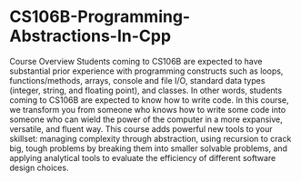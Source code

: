 # CS106B-Programming-Abstractions-In-Cpp
Course Overview Students coming to CS106B are expected to have substantial prior experience with programming constructs such as loops, functions/methods, arrays, console and file I/O, standard data types (integer, string, and floating point), and classes. In other words, students coming to CS106B are expected to know how to write code. In this course, we transform you from someone who knows how to write some code into someone who can wield the power of the computer in a more expansive, versatile, and fluent way. This course adds powerful new tools to your skillset: managing complexity through abstraction, using recursion to crack big, tough problems by breaking them into smaller solvable problems, and applying analytical tools to evaluate the efficiency of different software design choices. 
